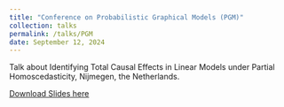 ```yaml
---
title: "Conference on Probabilistic Graphical Models (PGM)"
collection: talks
permalink: /talks/PGM
date: September 12, 2024
---
```


Talk about Identifying Total Causal Effects in Linear Models under Partial Homoscedasticity, Nijmegen, the Netherlands.

[Download Slides here](http://davidstrieder.github.io/files/pgm_strieder.pdf)
